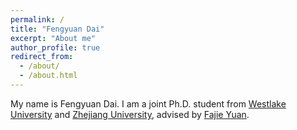 ```yaml
---
permalink: /
title: "Fengyuan Dai"
excerpt: "About me"
author_profile: true
redirect_from: 
  - /about/
  - /about.html
---
```


  My name is Fengyuan Dai. I am a joint Ph.D. student from [Westlake University](https://www.westlake.edu.cn/) and [Zhejiang University](https://www.zju.edu.cn/), advised by [Fajie Yuan](https://fajieyuan.github.io/).